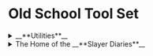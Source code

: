 # Old School Tool Set


<details>
  <summary>__**Utilities**__</summary>
  <p align="center">
- Administrator Commands
- Server Moderation 
- Clan Resources `[powered by W.O.M.]`
- Chat Leveling System 
- Economy System 
  </p>
</details> 


<details>
  <summary>The Home of the __**Slayer Diaries**__ </summary>
  <p align="center">
The Slayer Diaries is a command system that provides details about your specified ***Slayer Monster*** on task, 
Including:
```
🟢 Standard Monsters
🟣 Variants
🔺 Superiors
👑 Bosses
```
With useful information like 
- Locations 
- Key drops
- Item requirements
&
- How **Ironman** should handle the task

Whether you're looking for the best places to hunt, notable loot, or necessary preparations, this tool ensures you have everything needed for efficient Slayer training. 
  </p>
</details>

